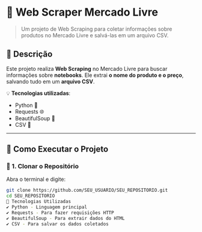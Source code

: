 # 🛒 Web Scraper Mercado Livre

> Um projeto de Web Scraping para coletar informações sobre produtos no Mercado Livre e salvá-las em um arquivo CSV.

## 📌 Descrição

Este projeto realiza **Web Scraping** no Mercado Livre para buscar informações sobre **notebooks**. Ele extrai **o nome do produto e o preço**, salvando tudo em um **arquivo CSV**. 

💡 **Tecnologias utilizadas**:
- Python 🐍
- Requests 🌐
- BeautifulSoup 🍜
- CSV 📂

---

## 🚀 Como Executar o Projeto

### 🔹 1. Clonar o Repositório

Abra o terminal e digite:

```bash
git clone https://github.com/SEU_USUARIO/SEU_REPOSITORIO.git
cd SEU_REPOSITORIO
📌 Tecnologias Utilizadas
✔️ Python - Linguagem principal
✔️ Requests - Para fazer requisições HTTP
✔️ BeautifulSoup - Para extrair dados do HTML
✔️ CSV - Para salvar os dados coletados

